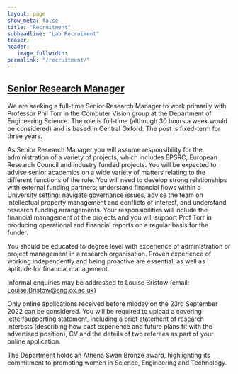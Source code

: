 ```yaml
---
layout: page
show_meta: false
title: "Recruitment"
subheadline: "Lab Recruiment"
teaser: 
header:
   image_fullwidth: 
permalink: "/recruitment/"
---
```


## [Senior Research Manager](https://my.corehr.com/pls/uoxrecruit/erq_jobspec_version_4.display_form?p_company=10&p_applicant_no=&p_display_in_irish=N&p_internal_external=E&p_process_type=&p_recruitment_id=160357&p_display_apply_ind=Y&p_form_profile_detail=&p_refresh_search=Y)

We are seeking a full-time Senior Research Manager to work primarily with Professor Phil Torr in the Computer Vision group at the Department of Engineering Science. The role is full-time (although 30 hours a week would be considered) and is based in Central Oxford. The post is fixed-term for three years.

As Senior Research Manager you will assume responsibility for the administration of a variety of projects, which includes EPSRC, European Research Council and industry funded projects. You will be expected to advise senior academics on a wide variety of matters relating to the different functions of the role. You will need to develop strong relationships with external funding partners; understand financial flows within a University setting; navigate governance issues, advise the team on intellectual property management and conflicts of interest, and understand research funding arrangements.  Your responsibilities will include the financial management of the projects and you will support Prof Torr in producing operational and financial reports on a regular basis for the funder.

You should be educated to degree level with experience of administration or project management in a research organisation. Proven experience of working independently and being proactive are essential, as well as aptitude for financial management.

Informal enquiries may be addressed to Louise Bristow (email: [Louise.Bristow@eng.ox.ac.uk](Louise.Bristow@eng.ox.ac.uk))

Only online applications received before midday on the 23rd September 2022 can be considered. You will be required to upload a covering letter/supporting statement, including a brief statement of research interests (describing how past experience and future plans fit with the advertised position), CV and the details of two referees as part of your online application.

The Department holds an Athena Swan Bronze award, highlighting its commitment to promoting women in Science, Engineering and Technology.


